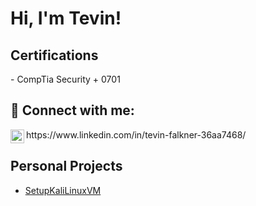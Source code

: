 <h1>Hi, I'm Tevin!</h1>

<h2>Certifications</h2>
- CompTia Security + 0701


<h2> 🤳 Connect with me:</h2>

<img align="left" alt="JoshMadakor | LinkedIn" width="22px" src="https://cdn.jsdelivr.net/npm/simple-icons@v3/icons/linkedin.svg" />
https://www.linkedin.com/in/tevin-falkner-36aa7468/


<h2> Personal Projects</h2>

- [SetupKaliLinuxVM](https://github.com/TevinFa/SetupKaliLinuxVM)

<!--

- 🔭 I’m currently working on ...
- 🌱 I’m currently learning ...
- 👯 I’m looking to collaborate on ...
- 🤔 I’m looking for help with ...
- 💬 Ask me about ...
- 📫 How to reach me: ...
- 😄 Pronouns: ...
- ⚡ Fun fact: ...
-->
